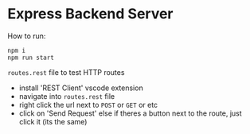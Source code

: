 # Express Backend Server

How to run:
```
npm i
npm run start
```

`routes.rest` file to test HTTP routes
- install 'REST Client' vscode extension
- navigate into `routes.rest` file
- right click the url next to `POST` or `GET` or etc
- click on 'Send Request'
else if theres a button next to the route, just click it (its the same)